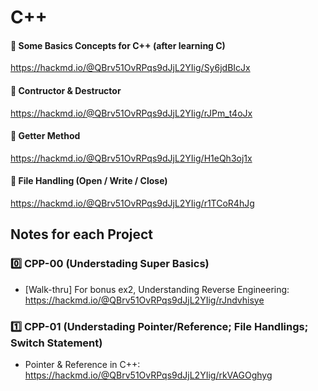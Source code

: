 # C++

#### 📌 Some Basics Concepts for C++ (after learning C)
https://hackmd.io/@QBrv51OvRPqs9dJjL2YIig/Sy6jdBIcJx

#### 📌 Contructor & Destructor
https://hackmd.io/@QBrv51OvRPqs9dJjL2YIig/rJPm_t4oJx

#### 📌 Getter Method
https://hackmd.io/@QBrv51OvRPqs9dJjL2YIig/H1eQh3oj1x

#### 📌 File Handling (Open / Write / Close)
https://hackmd.io/@QBrv51OvRPqs9dJjL2YIig/r1TCoR4hJg

## Notes for each Project

### 0️⃣ CPP-00 (Understading Super Basics)
+ [Walk-thru] For bonus ex2, Understanding Reverse Engineering:
https://hackmd.io/@QBrv51OvRPqs9dJjL2YIig/rJndvhisye

### 1️⃣ CPP-01 (Understading Pointer/Reference; File Handlings; Switch Statement)

+ Pointer & Reference in C++: 
https://hackmd.io/@QBrv51OvRPqs9dJjL2YIig/rkVAGOghyg
